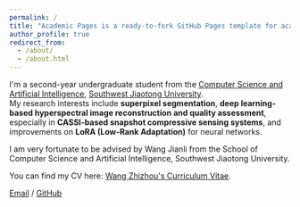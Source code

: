 ```yaml
---
permalink: /
title: "Academic Pages is a ready-to-fork GitHub Pages template for academic personal websites"
author_profile: true
redirect_from: 
  - /about/
  - /about.html
---
```


I'm a second-year undergraduate student from the [Computer Science and Artificial Intelligence](https://scai.swjtu.edu.cn/), [Southwest Jiaotong University](https://www.swjtu.edu.cn/).  
My research interests include **superpixel segmentation**, **deep learning-based hyperspectral image reconstruction and quality assessment**, especially in **CASSI-based snapshot compressive sensing systems**, and improvements on **LoRA (Low-Rank Adaptation)** for neural networks.

I am very fortunate to be advised by Wang Jianli from the School of Computer Science and Artificial Intelligence, Southwest Jiaotong University.

You can find my CV here: [Wang Zhizhou's Curriculum Vitae](https://jeffjeno.github.io/ZhiZhou-Wang.github.io/cv/).

[Email](mailto:jenojeff^^@gmail.com) / [GitHub](https://github.com/Jeffjeno) 
